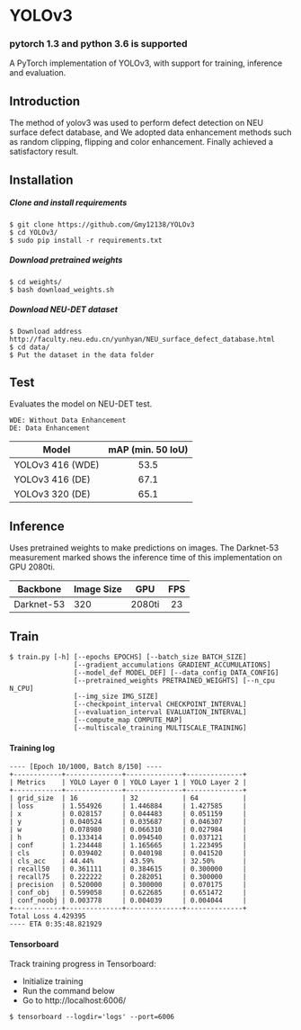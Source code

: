 # YOLOv3
### pytorch 1.3 and python 3.6 is supported
A PyTorch implementation of YOLOv3, with support for training, inference and evaluation.

## Introduction
The method of yolov3 was used to perform defect detection on NEU surface defect database, and We adopted data enhancement methods such as random clipping, flipping and color enhancement. Finally achieved a satisfactory result.


## Installation
##### Clone and install requirements
    $ git clone https://github.com/Gmy12138/YOLOv3
    $ cd YOLOv3/
    $ sudo pip install -r requirements.txt

##### Download pretrained weights
    $ cd weights/
    $ bash download_weights.sh

##### Download NEU-DET dataset
    $ Download address    http://faculty.neu.edu.cn/yunhyan/NEU_surface_defect_database.html
    $ cd data/
    $ Put the dataset in the data folder
    
## Test
Evaluates the model on NEU-DET test.
```
WDE: Without Data Enhancement    
DE: Data Enhancement
```

| Model                   | mAP (min. 50 IoU) |
| ----------------------- |:-----------------:|
| YOLOv3 416 (WDE)        | 53.5              |
| YOLOv3 416 (DE)         | 67.1              |
| YOLOv3 320 (DE)         | 65.1              |

## Inference
Uses pretrained weights to make predictions on images. The Darknet-53 measurement marked shows the inference time of this implementation on GPU 2080ti.

| Backbone         |  Image Size     | GPU      | FPS      |
| -----------------|:------          |:--------:|:--------:|
| Darknet-53       |     320         | 2080ti   |  23      |


## Train
```
$ train.py [-h] [--epochs EPOCHS] [--batch_size BATCH_SIZE]
                [--gradient_accumulations GRADIENT_ACCUMULATIONS]
                [--model_def MODEL_DEF] [--data_config DATA_CONFIG]
                [--pretrained_weights PRETRAINED_WEIGHTS] [--n_cpu N_CPU]
                [--img_size IMG_SIZE]
                [--checkpoint_interval CHECKPOINT_INTERVAL]
                [--evaluation_interval EVALUATION_INTERVAL]
                [--compute_map COMPUTE_MAP]
                [--multiscale_training MULTISCALE_TRAINING]
```

#### Training log
```
---- [Epoch 10/1000, Batch 8/150] ----
+------------+--------------+--------------+--------------+
| Metrics    | YOLO Layer 0 | YOLO Layer 1 | YOLO Layer 2 |
+------------+--------------+--------------+--------------+
| grid_size  | 16           | 32           | 64           |
| loss       | 1.554926     | 1.446884     | 1.427585     |
| x          | 0.028157     | 0.044483     | 0.051159     |
| y          | 0.040524     | 0.035687     | 0.046307     |
| w          | 0.078980     | 0.066310     | 0.027984     |
| h          | 0.133414     | 0.094540     | 0.037121     |
| conf       | 1.234448     | 1.165665     | 1.223495     |
| cls        | 0.039402     | 0.040198     | 0.041520     |
| cls_acc    | 44.44%       | 43.59%       | 32.50%       |
| recall50   | 0.361111     | 0.384615     | 0.300000     |
| recall75   | 0.222222     | 0.282051     | 0.300000     |
| precision  | 0.520000     | 0.300000     | 0.070175     |
| conf_obj   | 0.599058     | 0.622685     | 0.651472     |
| conf_noobj | 0.003778     | 0.004039     | 0.004044     |
+------------+--------------+--------------+--------------+
Total Loss 4.429395
---- ETA 0:35:48.821929
```

#### Tensorboard
Track training progress in Tensorboard:
* Initialize training
* Run the command below
* Go to http://localhost:6006/

```
$ tensorboard --logdir='logs' --port=6006
```





